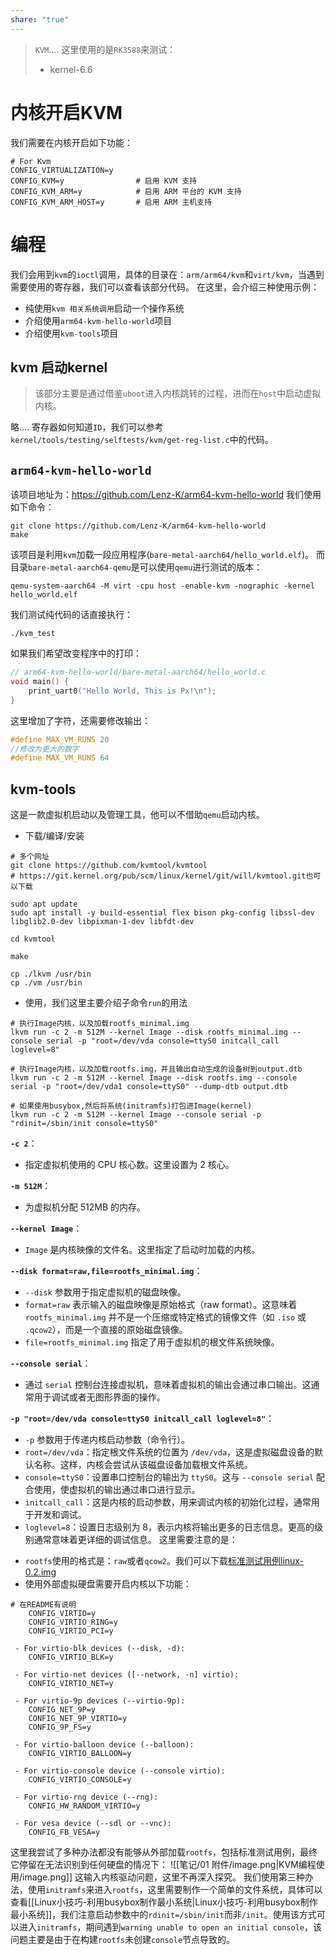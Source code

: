 ```yaml
---
share: "true"
---
```



> `KVM`....
> 这里使用的是`RK3588`来测试：
> + kernel-6.6

# 内核开启KVM
我们需要在内核开启如下功能：
```shell
# For Kvm
CONFIG_VIRTUALIZATION=y
CONFIG_KVM=y                # 启用 KVM 支持
CONFIG_KVM_ARM=y            # 启用 ARM 平台的 KVM 支持
CONFIG_KVM_ARM_HOST=y       # 启用 ARM 主机支持
```

# 编程
我们会用到`kvm`的`ioctl`调用，具体的目录在：`arm/arm64/kvm`和`virt/kvm`，当遇到需要使用的寄存器，我们可以查看该部分代码。
在这里，会介绍三种使用示例：
+ 纯使用`kvm 相关系统调用`启动一个操作系统
+ 介绍使用`arm64-kvm-hello-world`项目
+ 介绍使用`kvm-tools`项目
## kvm 启动kernel
> 该部分主要是通过借鉴`uboot`进入内核跳转的过程，进而在`host`中启动虚拟内核。

略....
寄存器如何知道`ID`，我们可以参考`kernel/tools/testing/selftests/kvm/get-reg-list.c`中的代码。

## `arm64-kvm-hello-world`
该项目地址为：https://github.com/Lenz-K/arm64-kvm-hello-world
我们使用如下命令：
```shell
git clone https://github.com/Lenz-K/arm64-kvm-hello-world
make
```
该项目是利用`kvm`加载一段应用程序(`bare-metal-aarch64/hello_world.elf`)。
而目录`bare-metal-aarch64-qemu`是可以使用`qemu`进行测试的版本：
```shell
qemu-system-aarch64 -M virt -cpu host -enable-kvm -nographic -kernel hello_world.elf
```
我们测试纯代码的话直接执行：
```shell
./kvm_test
```
如果我们希望改变程序中的打印：
```c
// arm64-kvm-hello-world/bare-metal-aarch64/hello_world.c
void main() {
    print_uart0("Hello World, This is Px!\n");
}
```
这里增加了字符，还需要修改输出：
```c
#define MAX_VM_RUNS 20
//修改为更大的数字
#define MAX_VM_RUNS 64
```

## kvm-tools
这是一款虚拟机启动以及管理工具，他可以不借助`qemu`启动内核。
+ 下载/编译/安装
```shell
# 多个网址
git clone https://github.com/kvmtool/kvmtool
# https://git.kernel.org/pub/scm/linux/kernel/git/will/kvmtool.git也可以下载

sudo apt update 
sudo apt install -y build-essential flex bison pkg-config libssl-dev libglib2.0-dev libpixman-1-dev libfdt-dev

cd kvmtool

make

cp ./lkvm /usr/bin
cp ./vm /usr/bin
```
+ 使用，我们这里主要介绍子命令`run`的用法
```shell
# 执行Image内核，以及加载rootfs_minimal.img
lkvm run -c 2 -m 512M --kernel Image --disk rootfs_minimal.img --console serial -p "root=/dev/vda console=ttyS0 initcall_call loglevel=8"

# 执行Image内核，以及加载rootfs.img，并且输出自动生成的设备树到output.dtb
lkvm run -c 2 -m 512M --kernel Image --disk rootfs.img --console serial -p "root=/dev/vda1 console=ttyS0" --dump-dtb output.dtb

# 如果使用busybox,然后将系统(initramfs)打包进Image(kernel)
lkvm run -c 2 -m 512M --kernel Image --console serial -p "rdinit=/sbin/init console=ttyS0"
```
**`-c 2`**：
- 指定虚拟机使用的 CPU 核心数。这里设置为 2 核心。

**`-m 512M`**：
- 为虚拟机分配 512MB 的内存。

**`--kernel Image`**：
- `Image` 是内核映像的文件名。这里指定了启动时加载的内核。

**`--disk format=raw,file=rootfs_minimal.img`**：
- `--disk` 参数用于指定虚拟机的磁盘映像。
- `format=raw` 表示输入的磁盘映像是原始格式（raw format）。这意味着 `rootfs_minimal.img` 并不是一个压缩或特定格式的镜像文件（如 `.iso` 或 `.qcow2`），而是一个直接的原始磁盘镜像。
- `file=rootfs_minimal.img` 指定了用于虚拟机的根文件系统映像。

**`--console serial`**：
- 通过 `serial` 控制台连接虚拟机，意味着虚拟机的输出会通过串口输出。这通常用于调试或者无图形界面的操作。

**`-p "root=/dev/vda console=ttyS0 initcall_call loglevel=8"`**：
- `-p` 参数用于传递内核启动参数（命令行）。
- `root=/dev/vda`：指定根文件系统的位置为 `/dev/vda`，这是虚拟磁盘设备的默认名称。这样，内核会尝试从该磁盘设备加载根文件系统。
- `console=ttyS0`：设置串口控制台的输出为 `ttyS0`。这与 `--console serial` 配合使用，使虚拟机的输出通过串口进行显示。
- `initcall_call`：这是内核的启动参数，用来调试内核的初始化过程，通常用于开发和调试。
- `loglevel=8`：设置日志级别为 8，表示内核将输出更多的日志信息。更高的级别通常意味着更详细的调试信息。
这里需要注意的是：
+ `rootfs`使用的格式是：`raw`或者`qcow2`。我们可以下载[标准测试用例linux-0.2.img](http://lassauge.free.fr/qemu/release/)
+ 使用外部虚拟硬盘需要开启内核以下功能：
```shell
# 在README有说明
	CONFIG_VIRTIO=y
	CONFIG_VIRTIO_RING=y
	CONFIG_VIRTIO_PCI=y

 - For virtio-blk devices (--disk, -d):
	CONFIG_VIRTIO_BLK=y

 - For virtio-net devices ([--network, -n] virtio):
	CONFIG_VIRTIO_NET=y

 - For virtio-9p devices (--virtio-9p):
	CONFIG_NET_9P=y
	CONFIG_NET_9P_VIRTIO=y
	CONFIG_9P_FS=y

 - For virtio-balloon device (--balloon):
	CONFIG_VIRTIO_BALLOON=y

 - For virtio-console device (--console virtio):
	CONFIG_VIRTIO_CONSOLE=y

 - For virtio-rng device (--rng):
	CONFIG_HW_RANDOM_VIRTIO=y

 - For vesa device (--sdl or --vnc):
	CONFIG_FB_VESA=y
```
这里我尝试了多种办法都没有能够从外部加载`rootfs`，包括标准测试用例，最终它停留在无法识别到任何硬盘的情况下：
![[笔记/01 附件/image.png|KVM编程使用/image.png]]
这输入内核驱动问题，这里不再深入探究。
我们使用第三种办法，使用`initramfs`来进入`rootfs`，这里需要制作一个简单的文件系统，具体可以查看[[Linux小技巧-利用busybox制作最小系统|Linux小技巧-利用busybox制作最小系统]]，我们注意启动参数中的`rdinit=/sbin/init`而非`/init`。使用该方式可以进入`initramfs`，期间遇到`warning unable to open an initial console`，该问题主要是由于在构建`rootfs`未创建`console`节点导致的。